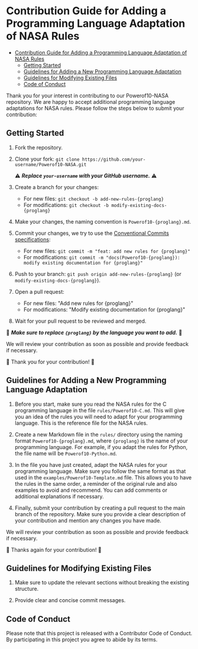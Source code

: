 # Contribution Guide for Adding a Programming Language Adaptation of NASA Rules

- [Contribution Guide for Adding a Programming Language Adaptation of NASA Rules](#contribution-guide-for-adding-a-programming-language-adaptation-of-nasa-rules)
  - [Getting Started](#getting-started)
  - [Guidelines for Adding a New Programming Language Adaptation](#guidelines-for-adding-a-new-programming-language-adaptation)
  - [Guidelines for Modifying Existing Files](#guidelines-for-modifying-existing-files)
  - [Code of Conduct](#code-of-conduct)

Thank you for your interest in contributing to our Powerof10-NASA repository. We are happy to accept additional programming language adaptations for NASA rules. Please follow the steps below to submit your contribution:

## Getting Started

1. Fork the repository.

2. Clone your fork: `git clone https://github.com/your-username/Powerof10-NASA.git`

    :warning: ***Replace `your-username` with your GitHub username.*** :warning:

3. Create a branch for your changes:
   - For new files: `git checkout -b add-new-rules-{proglang}`
   - For modifications: `git checkout -b modify-existing-docs-{proglang}`

4. Make your changes, the naming convention is `Powerof10-{proglang}.md`.

5. Commit your changes, we try to use the [Conventional Commits specifications](https://www.conventionalcommits.org/):
   - For new files: `git commit -m "feat: add new rules for {proglang}"`
   - For modifications: `git commit -m "docs(Powerof10-{proglang}): modify existing documentation for {proglang}"`

6. Push to your branch: `git push origin add-new-rules-{proglang}` (or `modify-existing-docs-{proglang}`).

7. Open a pull request:
   - For new files: "Add new rules for {proglang}"
   - For modifications: "Modify existing documentation for {proglang}"

8. Wait for your pull request to be reviewed and merged.

:construction: ***Make sure to replace `{proglang}` by the language you want to add.*** :construction:

We will review your contribution as soon as possible and provide feedback if necessary.

:tada: Thank you for your contribution! :tada:

## Guidelines for Adding a New Programming Language Adaptation

1. Before you start, make sure you read the NASA rules for the C programming language in the file `rules/Powerof10-C.md`. This will give you an idea of the rules you will need to adapt for your programming language. This is the reference file for the NASA rules.

2. Create a new Markdown file in the `rules/` directory using the naming format `Powerof10-{proglang}.md`, where `{proglang}` is the name of your programming language. For example, if you adapt the rules for Python, the file name will be `Powerof10-Python.md`.

3. In the file you have just created, adapt the NASA rules for your programming language. Make sure you follow the same format as that used in the `examples/Powerof10-Template.md` file. This allows you to have the rules in the same order, a reminder of the original rule and also examples to avoid and recommend. You can add comments or additional explanations if necessary.

4. Finally, submit your contribution by creating a pull request to the main branch of the repository. Make sure you provide a clear description of your contribution and mention any changes you have made.

We will review your contribution as soon as possible and provide feedback if necessary.

:tada: Thanks again for your contribution! :tada:

## Guidelines for Modifying Existing Files

1. Make sure to update the relevant sections without breaking the existing structure.

2. Provide clear and concise commit messages.

## Code of Conduct

Please note that this project is released with a Contributor Code of Conduct. By participating in this project you agree to abide by its terms.
